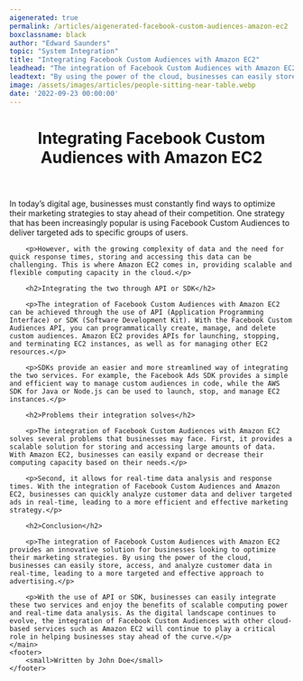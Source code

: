 ```yaml
---
aigenerated: true
permalink: /articles/aigenerated-facebook-custom-audiences-amazon-ec2
boxclassname: black
author: "Edward Saunders"
topic: "System Integration"
title: "Integrating Facebook Custom Audiences with Amazon EC2"
leadhead: "The integration of Facebook Custom Audiences with Amazon EC2 provides an innovative solution for businesses looking to optimize their marketing strategies"
leadtext: "By using the power of the cloud, businesses can easily store, access, and analyze customer data in real-time, leading to a more targeted and effective approach to advertising."
image: /assets/images/articles/people-sitting-near-table.webp
date: '2022-09-23 00:00:00'
---
```

<div class="arttext">	<header>
		<h1>Integrating Facebook Custom Audiences with Amazon EC2</h1>
	</header>
	<main>
		<p>In today’s digital age, businesses must constantly find ways to optimize their marketing strategies to stay ahead of their competition. One strategy that has been increasingly popular is using Facebook Custom Audiences to deliver targeted ads to specific groups of users.</p>

		<p>However, with the growing complexity of data and the need for quick response times, storing and accessing this data can be challenging. This is where Amazon EC2 comes in, providing scalable and flexible computing capacity in the cloud.</p>

		<h2>Integrating the two through API or SDK</h2>

		<p>The integration of Facebook Custom Audiences with Amazon EC2 can be achieved through the use of API (Application Programming Interface) or SDK (Software Development Kit). With the Facebook Custom Audiences API, you can programmatically create, manage, and delete custom audiences. Amazon EC2 provides APIs for launching, stopping, and terminating EC2 instances, as well as for managing other EC2 resources.</p>

		<p>SDKs provide an easier and more streamlined way of integrating the two services. For example, the Facebook Ads SDK provides a simple and efficient way to manage custom audiences in code, while the AWS SDK for Java or Node.js can be used to launch, stop, and manage EC2 instances.</p>

		<h2>Problems their integration solves</h2>

		<p>The integration of Facebook Custom Audiences with Amazon EC2 solves several problems that businesses may face. First, it provides a scalable solution for storing and accessing large amounts of data. With Amazon EC2, businesses can easily expand or decrease their computing capacity based on their needs.</p>

		<p>Second, it allows for real-time data analysis and response times. With the integration of Facebook Custom Audiences and Amazon EC2, businesses can quickly analyze customer data and deliver targeted ads in real-time, leading to a more efficient and effective marketing strategy.</p>

		<h2>Conclusion</h2>

		<p>The integration of Facebook Custom Audiences with Amazon EC2 provides an innovative solution for businesses looking to optimize their marketing strategies. By using the power of the cloud, businesses can easily store, access, and analyze customer data in real-time, leading to a more targeted and effective approach to advertising.</p>

		<p>With the use of API or SDK, businesses can easily integrate these two services and enjoy the benefits of scalable computing power and real-time data analysis. As the digital landscape continues to evolve, the integration of Facebook Custom Audiences with other cloud-based services such as Amazon EC2 will continue to play a critical role in helping businesses stay ahead of the curve.</p>
	</main>
	<footer>
		<small>Written by John Doe</small>
	</footer>
</div>